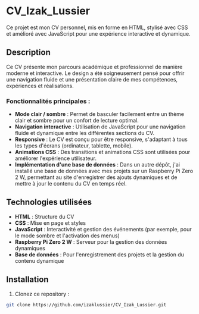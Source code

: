 # CV_Izak_Lussier

Ce projet est mon CV personnel, mis en forme en HTML, stylisé avec CSS et amélioré avec JavaScript pour une expérience interactive et dynamique.

## Description

Ce CV présente mon parcours académique et professionnel de manière moderne et interactive. Le design a été soigneusement pensé pour offrir une navigation fluide et une présentation claire de mes compétences, expériences et réalisations.

### Fonctionnalités principales :
- **Mode clair / sombre** : Permet de basculer facilement entre un thème clair et sombre pour un confort de lecture optimal.
- **Navigation interactive** : Utilisation de JavaScript pour une navigation fluide et dynamique entre les différentes sections du CV.
- **Responsive** : Le CV est conçu pour être responsive, s'adaptant à tous les types d'écrans (ordinateur, tablette, mobile).
- **Animations CSS** : Des transitions et animations CSS sont utilisées pour améliorer l'expérience utilisateur.
- **Implémentation d'une base de données** : Dans un autre dépôt, j'ai installé une base de données avec mes projets sur un Raspberry Pi Zero 2 W, permettant au site d'enregistrer des ajouts dynamiques et de mettre à jour le contenu du CV en temps réel.

## Technologies utilisées

- **HTML** : Structure du CV
- **CSS** : Mise en page et styles
- **JavaScript** : Interactivité et gestion des événements (par exemple, pour le mode sombre et l'activation des menus)
- **Raspberry Pi Zero 2 W** : Serveur pour la gestion des données dynamiques
- **Base de données** : Pour l'enregistrement des projets et la gestion du contenu dynamique

## Installation

1. Clonez ce repository :

```bash 
git clone https://github.com/izaklussier/CV_Izak_Lussier.git
```
